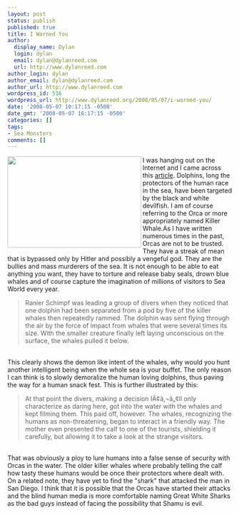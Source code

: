 ```yaml
---
layout: post
status: publish
published: true
title: I Warned You
author:
  display_name: Dylan
  login: dylan
  email: dylan@dylanreed.com
  url: http://www.dylanreed.com
author_login: dylan
author_email: dylan@dylanreed.com
author_url: http://www.dylanreed.com
wordpress_id: 516
wordpress_url: http://www.dylanreed.org/2008/05/07/i-warned-you/
date: '2008-05-07 10:17:15 -0500'
date_gmt: '2008-05-07 16:17:15 -0500'
categories: []
tags:
- Sea Monsters
comments: []
---
```

<p><img src="http://inlinethumb25.webshots.com/40600/2248080610103329676S600x600Q85.jpg" align="left" height="205" width="300" />I was hanging out on the Internet and I came across this <a href="http://www.environmentalgraffiti.com/ecology/first-time-in-world-history-killer-whales-filmed-hunting/1142" target="_blank">article</a>. Dolphins, long the protectors of the human race in the sea, have been targeted by the black and white devilfish. I am of course referring to the Orca or more appropriately named Killer Whale.As I have written numerous times in the past, Orcas are not  to be trusted. They have a streak of mean that is bypassed only by Hitler and possibly a vengeful god. They are the bullies and mass murderers of the sea. It is not enough to be able to eat anything you want, they have to torture and release baby seals, drown blue whales and of course capture the imagination of millions of visitors to Sea World every year.</p>
<blockquote><p>Ranier Schimpf was leading a group of divers when they noticed that one dolphin had been separated from a pod by five of the killer whales then repeatedly rammed. The dolphin was sent flying through the air by the force of impact from whales that were several times its size. With the smaller creature finally left laying unconscious on the surface, the whales pulled it below.</blockquote><br />
This clearly shows the demon like intent of the whales, why would you hunt another intelligent being when the whole sea is your buffet. The only reason I can think is to slowly demoralize the human loving dolphins, thus paving the way for a human snack fest. This is further illustrated by this:</p>
<blockquote><p>At that point the divers, making a decision I&Atilde;&cent;&acirc;&sbquo;&not;&acirc;&bdquo;&cent;ll only characterize as daring here, got into the water with the whales and kept filming them. This paid off, however. The whales, recognizing the humans as non-threatening, began to interact in a friendly way. The mother even presented the calf to one of the tourists, shielding it carefully, but allowing it to take a look at the strange visitors.</blockquote><br />
That was obviously a ploy to lure humans into a false sense of security with Orcas in the water. The older killer whales where probably telling the calf how tasty these humans would be once their protectors where dealt with. On a related note, they have yet to find the "shark" that attacked the man in San Diego. I think that it is possible that the Orcas have started their attacks and the blind human media is more comfortable naming Great White Sharks as the bad guys instead of facing the possibility that Shamu is evil.</p>
